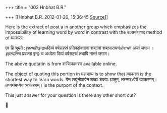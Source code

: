 +++
title = "002 Hnbhat B.R."

+++
[[Hnbhat B.R.	2012-01-20, 15:36:45 [Source](https://groups.google.com/g/samskrita/c/-k1XuGiMWd4)]]



Here is the extract of post a in another group which emphasizes the impossibility of learning word by word in contrast with the उत्सर्व्गपवाद method of व्याकरण:

  

एवं हि श्रूयते :*बृहस्पतिःइन्द्राय*दिव्यं वर्षसहस्रं प्रतिपदोक्तानां शब्दानां शब्दपारायणं*प्रोवाच*न अन्तं जगाम ।*बृहस्पतिः*च प्रवक्ता इन्द्रः च अध्येता दिव्यं वर्षसहस्रं तथापि नान्तं जगाम।

  

The above quotatin is from शाब्दिकाभरण available online.

  

The object of quoting this portion in महाभाष्य is to show that व्याकरण is the shortest way to learn words. येन लघुनोपायेन शब्दाः शक्याः ज्ञातुम्, तस्म्मदध्येयं व्याकरणम्। लघ्वर्थमध्येयं व्याकरणम्। is the purport of the context.

  

This just answer for your question is there any other short cut?



